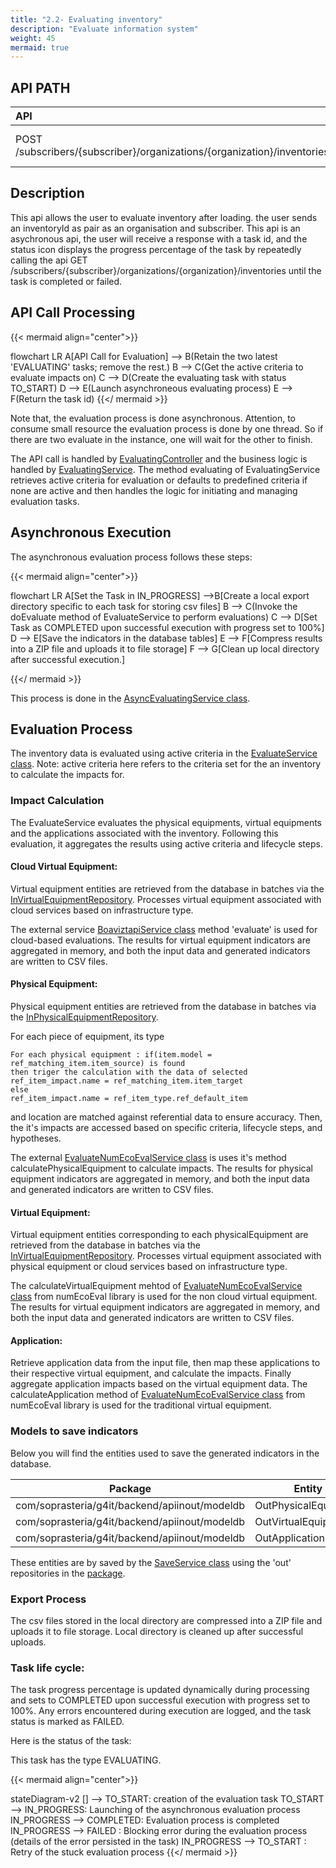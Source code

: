 ```yaml
---
title: "2.2- Evaluating inventory"
description: "Evaluate information system"
weight: 45
mermaid: true
---
```


## API PATH

| API                                                                                              | Swagger                                                                                                | Use Cases                                                                                                          |
| :----------------------------------------------------------------------------------------------- | ------------------------------------------------------------------------------------------------------ | :----------------------------------------------------------------------------------------------------------------- |
| POST /subscribers/{subscriber}/organizations/{organization}/inventories/{inventoryId}/evaluating | [Input/Output](https://saas-g4it.com/api/swagger-ui/index.html#/evaluating/launchEvaluating) | [Estimate an inventory]({{% ref "/2-functional-documentation/use_cases/uc_inventory/uc4_launch_estimation.md" %}}) |

## Description

This api allows the user to evaluate inventory after loading. the user sends an inventoryId as pair as an organisation
and subscriber.
This api is an asychronous api, the user will receive a response with a task id, and the status icon displays the
progress percentage of the task by repeatedly calling the api GET
/subscribers/{subscriber}/organizations/{organization}/inventories until the task is completed or failed.

## API Call Processing

{{< mermaid align="center">}}

flowchart LR
A[API Call for Evaluation] --> B(Retain the two latest 'EVALUATING' tasks; remove the rest.)
B --> C(Get the active criteria to evaluate impacts on)
C --> D(Create the evaluating task with status TO_START)
D --> E(Launch asynchroneous evaluating process)
E --> F(Return the task id)
{{</ mermaid >}}

Note that, the evaluation process is done asynchronous.
Attention, to consume small resource the evaluation process is done by one thread. So if there are two evaluate
in the instance, one will wait for the other to finish.

The API call is handled
by [EvaluatingController](https://github.com/G4ITTeam/g4it/blob/main/services/backend/src/main/java/com/soprasteria/g4it/backend/apievaluating/controller/EvaluatingController.java)
and the business logic is handled
by [EvaluatingService](https://github.com/G4ITTeam/g4it/blob/main/services/backend/src/main/java/com/soprasteria/g4it/backend/apievaluating/business/EvaluatingService.java).
The method evaluating of EvaluatingService retrieves active criteria for evaluation or defaults to predefined criteria
if none are active and then handles the logic for initiating and managing evaluation tasks.

## Asynchronous Execution

The asynchronous evaluation process follows these steps:

{{< mermaid align="center">}}

flowchart LR
A[Set the Task in IN_PROGRESS] -->B[Create a local export directory specific to each task for storing csv files]
B --> C(Invoke the doEvaluate method of EvaluateService to perform evaluations)
C --> D[Set Task as COMPLETED upon successful execution with progress set to 100%]
D --> E[Save the indicators in the database tables]
E --> F[Compress results into a ZIP file and uploads it to file storage]
F --> G[Clean up local directory after successful execution.]

{{</ mermaid >}}

This process is done in
the [AsyncEvaluatingService class](https://github.com/G4ITTeam/g4it/blob/main/services/backend/src/main/java/com/soprasteria/g4it/backend/apievaluating/business/asyncevaluatingservice/AsyncEvaluatingService.java).

## Evaluation Process

The inventory data is evaluated using active criteria in
the [EvaluateService class](https://github.com/G4ITTeam/g4it/blob/main/services/backend/src/main/java/com/soprasteria/g4it/backend/apievaluating/business/asyncevaluatingservice/EvaluateService.java).
Note: active criteria here refers to the criteria set for the an inventory to calculate the impacts for.

### Impact Calculation

The EvaluateService evaluates the physical equipments, virtual equipments and the applications associated with the
inventory.
Following this evaluation, it aggregates the results using active criteria and lifecycle steps.

#### Cloud Virtual Equipment:

Virtual equipment entities are retrieved from the database in batches via
the [InVirtualEquipmentRepository](https://github.com/G4ITTeam/g4it/blob/main/services/backend/src/main/java/com/soprasteria/g4it/backend/apiinout/repository/InVirtualEquipmentRepository.java).
Processes virtual equipment associated with cloud services based on infrastructure type.

The external
service [BoaviztapiService class](https://github.com/G4ITTeam/g4it/blob/main/services/backend/src/main/java/com/soprasteria/g4it/backend/apievaluating/business/asyncevaluatingservice/engine/boaviztapi/EvaluateBoaviztapiService.java)
method 'evaluate' is used for cloud-based evaluations.
The results for virtual equipment indicators are aggregated in memory, and both the input data and generated indicators
are written to CSV files.

#### Physical Equipment:

Physical equipment entities are retrieved from the database in batches via
the [InPhysicalEquipmentRepository](https://github.com/G4ITTeam/g4it/blob/main/services/backend/src/main/java/com/soprasteria/g4it/backend/apiinout/repository/InPhysicalEquipmentRepository.java).

For each piece of equipment, its type

```shell
For each physical equipment : if(item.model = ref_matching_item.item_source) is found
then triger the calculation with the data of selected ref_item_impact.name = ref_matching_item.item_target
else
ref_item_impact.name = ref_item_type.ref_default_item

```

and location are matched against referential data to ensure accuracy. Then, the it's impacts are accessed based on
specific criteria, lifecycle steps, and hypotheses.

The
external [EvaluateNumEcoEvalService class](https://github.com/G4ITTeam/g4it/blob/main/services/backend/src/main/java/com/soprasteria/g4it/backend/apievaluating/business/asyncevaluatingservice/engine/numecoeval/EvaluateNumEcoEvalService.java)
is uses it's method calculatePhysicalEquipment to calculate impacts.
The results for physical equipment indicators are aggregated in memory, and both the input data and generated indicators
are written to CSV files.

#### Virtual Equipment:

Virtual equipment entities corresponding to each physicalEquipment are retrieved from the database in batches via
the [InVirtualEquipmentRepository](https://github.com/G4ITTeam/g4it/blob/main/services/backend/src/main/java/com/soprasteria/g4it/backend/apiinout/repository/InVirtualEquipmentRepository.java).
Processes virtual equipment associated with physical equipment or cloud services based on infrastructure type.

The calculateVirtualEquipment mehtod
of [EvaluateNumEcoEvalService class](https://github.com/G4ITTeam/g4it/blob/main/services/backend/src/main/java/com/soprasteria/g4it/backend/apievaluating/business/asyncevaluatingservice/engine/numecoeval/EvaluateNumEcoEvalService.java)
from numEcoEval library is used for the non cloud virtual equipment.
The results for virtual equipment indicators are aggregated in memory, and both the input data and generated indicators
are written to CSV files.

#### Application:

Retrieve application data from the input file, then map these applications to their respective virtual equipment, and
calculate the impacts. Finally aggregate application impacts based on the virtual equipment data.
The calculateApplication method
of [EvaluateNumEcoEvalService class](https://github.com/G4ITTeam/g4it/blob/main/services/backend/src/main/java/com/soprasteria/g4it/backend/apievaluating/business/asyncevaluatingservice/engine/numecoeval/EvaluateNumEcoEvalService.java)
from numEcoEval library is used for the traditional virtual equipment.

### Models to save indicators

Below you will find the entities used to save the generated indicators in the database.

| Package                                       | Entity               | table                                                                                                                              |
| --------------------------------------------- | -------------------- | ---------------------------------------------------------------------------------------------------------------------------------- |
| com/soprasteria/g4it/backend/apiinout/modeldb | OutPhysicalEquipment | [out_physical_equipment](../../db_documentation/information_system_and_digital_service_output_data/information_sytem_output_data/) |
| com/soprasteria/g4it/backend/apiinout/modeldb | OutVirtualEquipment  | [out_virtual_equipment](../../db_documentation/information_system_and_digital_service_output_data/information_sytem_output_data/)  |
| com/soprasteria/g4it/backend/apiinout/modeldb | OutApplication       | [out_application](../../db_documentation/information_system_and_digital_service_output_data/information_sytem_output_data/)        |

These entities are by saved by
the [SaveService class](https://github.com/G4ITTeam/g4it/blob/main/services/backend/src/main/java/com/soprasteria/g4it/backend/apievaluating/business/asyncevaluatingservice/SaveService.java)
using the 'out' repositories in
the [package](https://github.com/G4ITTeam/g4it/tree/main/services/backend/src/main/java/com/soprasteria/g4it/backend/apiinout/repository).

### Export Process

The csv files stored in the local directory are compressed into a ZIP file and uploads it to file storage.
Local directory is cleaned up after successful uploads.

### Task life cycle:

The task progress percentage is updated dynamically during processing and sets to COMPLETED upon successful execution
with progress set to 100%.
Any errors encountered during execution are logged, and the task status is marked as FAILED.

Here is the status of the task:

This task has the type EVALUATING.

{{< mermaid align="center">}}

stateDiagram-v2
[] --> TO_START: creation of the evaluation task
TO_START --> IN_PROGRESS: Launching of the asynchronous evaluation process
IN_PROGRESS --> COMPLETED: Evaluation process is completed
IN_PROGRESS --> FAILED : Blocking error during the evaluation process (details of the error persisted in the task)
IN_PROGRESS --> TO_START : Retry of the stuck evaluation process
{{</ mermaid >}}

